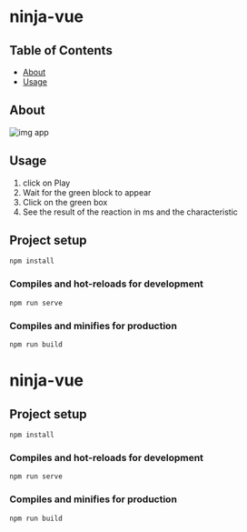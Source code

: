# ninja-vue

## Table of Contents

- [About](#about)
- [Usage](#usage)

## About <a name = "about"></a>

![img app](http://test-developer.ru/preview/ninja.jpg)

## Usage <a name = "usage"></a>

1) click on Play
2) Wait for the green block to appear
3) Click on the green box
4) See the result of the reaction in ms and the characteristic

## Project setup
```
npm install
```

### Compiles and hot-reloads for development
```
npm run serve
```

### Compiles and minifies for production
```
npm run build
```


# ninja-vue

## Project setup
```
npm install
```

### Compiles and hot-reloads for development
```
npm run serve
```

### Compiles and minifies for production
```
npm run build
```
